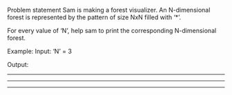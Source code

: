 Problem statement
Sam is making a forest visualizer. An N-dimensional forest is represented by the pattern of size NxN filled with ‘*’.

For every value of ‘N’, help sam to print the corresponding N-dimensional forest.

Example:
Input: ‘N’ = 3

Output: 
* * *
* * *
* * *
